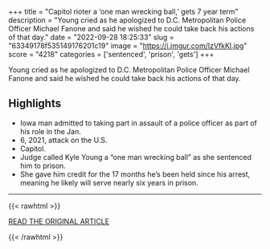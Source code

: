 +++
title = "Capitol rioter a ‘one man wrecking ball,’ gets 7 year term"
description = "Young cried as he apologized to D.C. Metropolitan Police Officer Michael Fanone and said he wished he could take back his actions of that day."
date = "2022-09-28 18:25:33"
slug = "63349178f535149176201c19"
image = "https://i.imgur.com/IzVfkKl.jpg"
score = "4218"
categories = ['sentenced', 'prison', 'gets']
+++

Young cried as he apologized to D.C. Metropolitan Police Officer Michael Fanone and said he wished he could take back his actions of that day.

## Highlights

- Iowa man admitted to taking part in assault of a police officer as part of his role in the Jan.
- 6, 2021, attack on the U.S.
- Capitol.
- Judge called Kyle Young a “one man wrecking ball” as she sentenced him to prison.
- She gave him credit for the 17 months he’s been held since his arrest, meaning he likely will serve nearly six years in prison.

---

{{< rawhtml >}}
  <p class="article-category">
    <a target="_blank" href="https://www.kcrg.com/2022/09/27/capitol-rioter-one-man-wrecking-ball-gets-7-year-term/">READ THE ORIGINAL ARTICLE</a>
  </p>
{{< /rawhtml >}}
